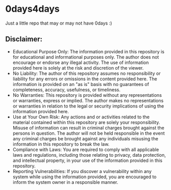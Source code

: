 # 0days4days
Just a little repo that may or may not have 0days :)

## Disclaimer:
- Educational Purpose Only: The information provided in this repository is for educational and informational purposes only. The author does not encourage or endorse any illegal activity. The use of information provided here is solely at the risk and discretion of the viewer.
- No Liability: The author of this repository assumes no responsibility or liability for any errors or omissions in the content provided here. The information is provided on an "as is" basis with no guarantees of completeness, accuracy, usefulness, or timeliness.
- No Warranties: This repository is provided without any representations or warranties, express or implied. The author makes no representations or warranties in relation to the legal or security implications of using the information provided here.
- Use at Your Own Risk: Any actions and or activities related to the material contained within this repository are solely your responsibility. Misuse of information can result in criminal charges brought against the persons in question. The author will not be held responsible in the event any criminal charges be brought against any individuals misusing the information in this repository to break the law.
- Compliance with Laws: You are required to comply with all applicable laws and regulations, including those relating to privacy, data protection, and intellectual property, in your use of the information provided in this repository.
- Reporting Vulnerabilities: If you discover a vulnerability within any system while using the information provided, you are encouraged to inform the system owner in a responsible manner.
